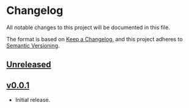 # Changelog

All notable changes to this project will be documented in this file.

The format is based on [Keep a Changelog](https://keepachangelog.com/en/1.0.0/),
and this project adheres to [Semantic Versioning](https://semver.org/spec/v2.0.0.html).

## [Unreleased](https://github.com/bokjo/che-api-starterpack-js/v0.0.1...HEAD)

## [v0.0.1](https://github.com/bokjo/che-api-starterpack-js/compare/4a853de77e27fde74d68922f0c57c0a931f6bc09...v0.0.1)

- Initial release.
